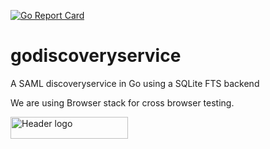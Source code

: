 [![Go Report Card](https://goreportcard.com/badge/github.com/wayf-dk/godiscoveryservice)](https://goreportcard.com/report/github.com/wayf-dk/godiscoveryservice)
# godiscoveryservice
A SAML discoveryservice in Go using a SQLite FTS backend

We are using Browser stack for cross browser testing.

<a class="logo" href="https://www.browserstack.com" title="BrowserStack">
          <img alt="Header logo" class="w-svg" src="https://p14.zdusercontent.com/attachment/1015988/yB3rjzRAxIBzCeNlIWSctkgLf?token=eyJhbGciOiJkaXIiLCJlbmMiOiJBMTI4Q0JDLUhTMjU2In0..7poxgnG8mw3_cd9t5f-qEQ.ECXryXUVA98zf3QUhBFboU8cKCZal97pYOpJhEQyglh0lAUgv7_45cOkGlLn9QugylzmaizuI1KWrMSbDMX98vTzP_iU8RKYzBvmIdF3uCq9jiydxwSOKY5q1nKWLIm5O7GpEV3OvS7cV00UguIrEzBG7s0mPNGYJpN1kqHO4c3il0MGZlWZTVcGh1hODszkLxBczYiGvXXBjXehwOGr_a3c90_zCy1IzFKgybqtMnaZPEyGLryyc2Q-NKDfy4RG_9EaoOrOfDAhy6tHYVSdRhtRUdj8_Jq1HJgRJHPIBYA.uhxKc_Z-NEx8fSKcWP-Zcg" style="height: 35px;" width="188">
</a>
